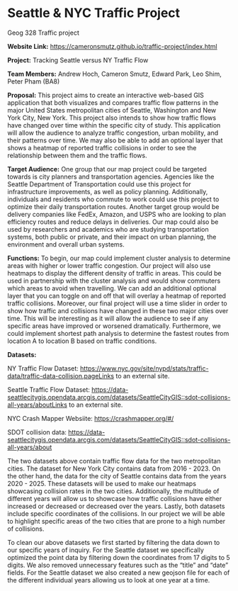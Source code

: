 # Seattle & NYC Traffic Project
Geog 328 Traffic project

**Website Link:** https://cameronsmutz.github.io/traffic-project/index.html

**Project:** Tracking Seattle versus NY Traffic Flow

**Team Members:** Andrew Hoch, Cameron Smutz, Edward Park, Leo Shim, Peter Pham (BA8) 

 

**Proposal:** This project aims to create an interactive web-based GIS application that both visualizes and compares traffic flow patterns in the major United States metropolitan cities of Seattle, Washington and New York City, New York. This project also intends to show how traffic flows have changed over time within the specific city of study. This application will allow the audience to analyze traffic congestion, urban mobility, and their patterns over time. We may also be able to add an optional layer that shows a heatmap of reported traffic collisions in order to see the relationship between them and the traffic flows.

**Target Audience:**  One group that our map project could be targeted towards is city planners and transportation agencies. Agencies like the Seattle Department of Transportation could use this project for infrastructure improvements, as well as policy planning. Additionally, individuals and residents who commute to work could use this project to optimize their daily transportation routes. Another target group would be delivery companies like FedEx, Amazon, and USPS who are looking to plan efficiency routes and reduce delays in deliveries. Our map could also be used by researchers and academics who are studying transportation systems, both public or private, and their impact on urban planning, the environment and overall urban systems. 

**Functions:** To begin, our map could implement cluster analysis to determine areas with higher or lower traffic congestion. Our project will also use heatmaps to display the different density of traffic in areas. This could be used in partnership with the cluster analysis and would show commuters which areas to avoid when travelling. We can add an additional optional layer that you can toggle on and off that will overlay a heatmap of reported traffic collisions. Moreover, our final project will use a time slider in order to show how traffic and collisions have changed in these two major cities over time. This will be interesting as it will allow the audience to see if any specific areas have improved or worsened dramatically. Furthermore, we could implement shortest path analysis to determine the fastest routes from location A to location B based on traffic conditions. 

**Datasets:**

NY Traffic Flow Dataset: https://www.nyc.gov/site/nypd/stats/traffic-data/traffic-data-collision.pageLinks to an external site.

Seattle Traffic Flow Dataset: https://data-seattlecitygis.opendata.arcgis.com/datasets/SeattleCityGIS::sdot-collisions-all-years/aboutLinks to an external site.

NYC Crash Mapper Websiite: https://crashmapper.org/#/

SDOT collision data: https://data-seattlecitygis.opendata.arcgis.com/datasets/SeattleCityGIS::sdot-collisions-all-years/about

The two datasets above contain traffic flow data for the two metropolitan cities. The dataset for New York City contains data from 2016 - 2023. On the other hand, the data for the city of Seattle contains data from the years 2020 - 2025. These datasets will be used to make our heatmaps showcasing collision rates in the two cities. Additionally, the multitude of different years will allow us to showcase how traffic collisions have either increased or decreased or decreased over the years. Lastly, both datasets include specific coordinates of the collisions. In our project we will be able to highlight specific areas of the two cities that are prone to a high number of collisions. 

To clean our above datasets we first started by filtering the data down to our specific years of inquiry. For the Seattle dataset we specifically optimized the point data by filtering down the coordinates from 17 digits to 5 digits. We also removed unnecessary features such as the “title” and “date” fields. For the Seattle dataset we also created a new geojson file for each of the different individual years allowing us to look at one year at a time. 
